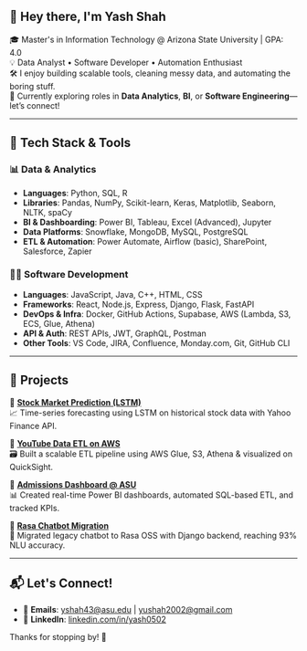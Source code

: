 ## 👋 Hey there, I'm Yash Shah

🎓 Master's in Information Technology @ Arizona State University | GPA: 4.0  
💡 Data Analyst • Software Developer • Automation Enthusiast  
🛠️ I enjoy building scalable tools, cleaning messy data, and automating the boring stuff.  
🌱 Currently exploring roles in **Data Analytics**, **BI**, or **Software Engineering**—let’s connect!

---

## 🧠 Tech Stack & Tools

### 📊 Data & Analytics
- **Languages**: Python, SQL, R
- **Libraries**: Pandas, NumPy, Scikit-learn, Keras, Matplotlib, Seaborn, NLTK, spaCy  
- **BI & Dashboarding**: Power BI, Tableau, Excel (Advanced), Jupyter  
- **Data Platforms**: Snowflake, MongoDB, MySQL, PostgreSQL  
- **ETL & Automation**: Power Automate, Airflow (basic), SharePoint, Salesforce, Zapier

### 👨‍💻 Software Development
- **Languages**: JavaScript, Java, C++, HTML, CSS  
- **Frameworks**: React, Node.js, Express, Django, Flask, FastAPI  
- **DevOps & Infra**: Docker, GitHub Actions, Supabase, AWS (Lambda, S3, ECS, Glue, Athena)  
- **API & Auth**: REST APIs, JWT, GraphQL, Postman  
- **Other Tools**: VS Code, JIRA, Confluence, Monday.com, Git, GitHub CLI

---

## 🚀 Projects

🔹 **[Stock Market Prediction (LSTM)](https://github.com/YashShah123/stock-market-lstm)**  
📈 Time-series forecasting using LSTM on historical stock data with Yahoo Finance API.

🔹 **[YouTube Data ETL on AWS](https://github.com/YashShah123/youtube-etl-pipeline)**  
🗃️ Built a scalable ETL pipeline using AWS Glue, S3, Athena & visualized on QuickSight.

🔹 **[Admissions Dashboard @ ASU](https://github.com/YashShah123/asu-admissions-dashboard)**  
📊 Created real-time Power BI dashboards, automated SQL-based ETL, and tracked KPIs.

🔹 **[Rasa Chatbot Migration](https://github.com/YashShah123/rasa-chatbot-project)**  
💬 Migrated legacy chatbot to Rasa OSS with Django backend, reaching 93% NLU accuracy.

---

## 📬 Let's Connect!

- 📧 **Emails**: yshah43@asu.edu | yushah2002@gmail.com  
- 🔗 **LinkedIn**: [linkedin.com/in/yash0502](www.linkedin.com/in/yash0502)  

Thanks for stopping by! 🙌
